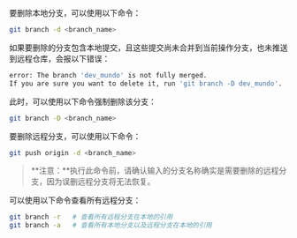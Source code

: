 要删除本地分支，可以使用以下命令：

```sh
git branch -d <branch_name>
```

如果要删除的分支包含本地提交，且这些提交尚未合并到当前操作分支，也未推送到远程仓库，会报以下错误：

```sh
error: The branch 'dev_mundo' is not fully merged.
If you are sure you want to delete it, run 'git branch -D dev_mundo'.
```

此时，可以使用以下命令强制删除该分支：

```sh
git branch -D <branch_name>
```

要删除远程分支，可以使用以下命令：

```sh
git push origin -d <branch_name>
```

> **注意：**执行此命令前，请确认输入的分支名称确实是需要删除的远程分支，因为误删远程分支将无法恢复。

可以使用以下命令查看所有远程分支：

```sh
git branch -r   # 查看所有远程分支在本地的引用
git branch -a   # 查看所有本地分支以及远程分支在本地的引用
```

